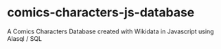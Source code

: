 # comics-characters-js-database
A Comics Characters Database created with Wikidata in Javascript using Alasql / SQL
